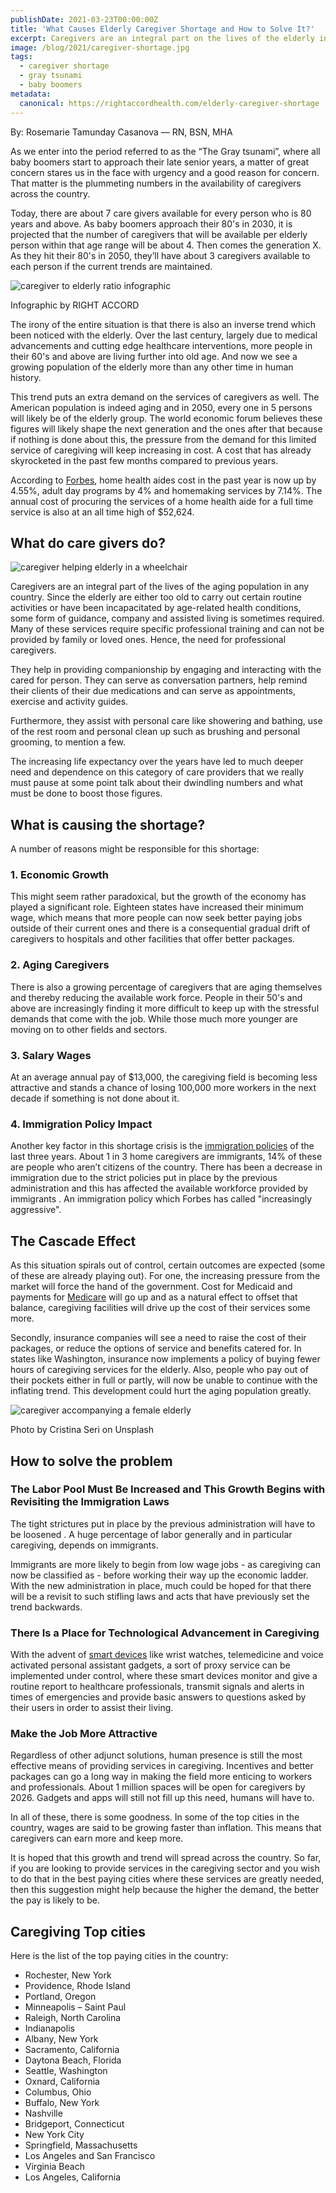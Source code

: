 ```yaml
---
publishDate: 2021-03-23T00:00:00Z
title: 'What Causes Elderly Caregiver Shortage and How to Solve It?'
excerpt: Caregivers are an integral part on the lives of the elderly in the US. Seeing a caregiver shortage in the country strikes an alarm and needs full attention.
image: /blog/2021/caregiver-shortage.jpg
tags:
  - caregiver shortage
  - gray tsunami
  - baby boomers
metadata:
  canonical: https://rightaccordhealth.com/elderly-caregiver-shortage
---
```




By: Rosemarie Tamunday Casanova — RN, BSN, MHA


As we enter into the period referred to as the “The Gray tsunami”, where all baby boomers start to approach their late senior years, a matter of great concern stares us in the face with urgency and a good reason for concern. That matter is the plummeting numbers in the availability of caregivers across the country.

Today, there are about 7 care givers available for every person who is 80 years and above. As baby boomers approach their 80's in 2030, it is projected that the number of caregivers that will be available per elderly person within that age range will be about 4. Then comes the generation X. As they hit their 80's in 2050, they’ll have about 3 caregivers available to each person if the current trends are maintained.

![caregiver to elderly ratio infographic](/blog/2021/caregiver-ratio.jpg)

Infographic by RIGHT ACCORD

The irony of the entire situation is that there is also an inverse trend which been noticed with the elderly. Over the last century, largely due to medical advancements and cutting edge healthcare interventions, more people in their 60's and above are living further into old age. And now we see a growing population of the elderly more than any other time in human history.

This trend puts an extra demand on the services of caregivers as well. The American population is indeed aging and in 2050, every one in 5 persons will likely be of the elderly group. The world economic forum believes these figures will likely shape the next generation and the ones after that because if nothing is done about this, the pressure from the demand for this limited service of caregiving will keep increasing in cost. A cost that has already skyrocketed in the past few months compared to previous years.

According to [Forbes](https://www.forbes.com/sites/howardgleckman/2019/10/18/a-shortage-of-paid-caregivers-is-raising-the-cost-of-homecare/), home health aides cost in the past year is now up by 4.55%, adult day programs by 4% and homemaking services by 7.14%. The annual cost of procuring the services of a home health aide for a full time service is also at an all time high of $52,624.

What do care givers do?
-----------------------

![caregiver helping elderly in a wheelchair](/blog/2021/caregiver-helping-elderly-in-a-wheelchair.jpg)

Caregivers are an integral part of the lives of the aging population in any country. Since the elderly are either too old to carry out certain routine activities or have been incapacitated by age-related health conditions, some form of guidance, company and assisted living is sometimes required. Many of these services require specific professional training and can not be provided by family or loved ones. Hence, the need for professional caregivers.

They help in providing companionship by engaging and interacting with the cared for person. They can serve as conversation partners, help remind their clients of their due medications and can serve as appointments, exercise and activity guides.

Furthermore, they assist with personal care like showering and bathing, use of the rest room and personal clean up such as brushing and personal grooming, to mention a few.

The increasing life expectancy over the years have led to much deeper need and dependence on this category of care providers that we really must pause at some point talk about their dwindling numbers and what must be done to boost those figures.

What is causing the shortage?
-----------------------------

A number of reasons might be responsible for this shortage:

### 1\. Economic Growth

This might seem rather paradoxical, but the growth of the economy has played a significant role. Eighteen states have increased their minimum wage, which means that more people can now seek better paying jobs outside of their current ones and there is a consequential gradual drift of caregivers to hospitals and other facilities that offer better packages.

### 2\. Aging Caregivers

There is also a growing percentage of caregivers that are aging themselves and thereby reducing the available work force. People in their 50's and above are increasingly finding it more difficult to keep up with the stressful demands that come with the job. While those much more younger are moving on to other fields and sectors.

### 3\. Salary Wages

At an average annual pay of $13,000, the caregiving field is becoming less attractive and stands a chance of losing 100,000 more workers in the next decade if something is not done about it.

### 4\. Immigration Policy Impact

Another key factor in this shortage crisis is the [immigration policies](https://www.americanimmigrationcouncil.org/research/how-united-states-immigration-system-works?) of the last three years. About 1 in 3 home caregivers are immigrants, 14% of these are people who aren’t citizens of the country. There has been a decrease in immigration due to the strict policies put in place by the previous administration and this has affected the available workforce provided by immigrants . An immigration policy which Forbes has called "increasingly aggressive".

The Cascade Effect
------------------

As this situation spirals out of control, certain outcomes are expected (some of these are already playing out). For one, the increasing pressure from the market will force the hand of the government. Cost for Medicaid and payments for [Medicare](https://rightaccordhealth.com/blog/medicare-benefits-to-elderly.html) will go up and as a natural effect to offset that balance, caregiving facilities will drive up the cost of their services some more.

Secondly, insurance companies will see a need to raise the cost of their packages, or reduce the options of service and benefits catered for. In states like Washington, insurance now implements a policy of buying fewer hours of caregiving services for the elderly. Also, people who pay out of their pockets either in full or partly, will now be unable to continue with the inflating trend. This development could hurt the aging population greatly.

![caregiver accompanying a female elderly](/blog/2021/caregiver-accompanying-a-female-elderly.jpg)

Photo by Cristina Seri on Unsplash

How to solve the problem
------------------------

### The Labor Pool Must Be Increased and This Growth Begins with Revisiting the Immigration Laws

The tight strictures put in place by the previous administration will have to be loosened . A huge percentage of labor generally and in particular caregiving, depends on immigrants.

Immigrants are more likely to begin from low wage jobs - as caregiving can now be classified as - before working their way up the economic ladder. With the new administration in place, much could be hoped for that there will be a revisit to such stifling laws and acts that have previously set the trend backwards.

### There Is a Place for Technological Advancement in Caregiving

With the advent of [smart devices](https://rightaccordhealth.com/blog/7-technology-gadgets-elderly-will-enjoy.html) like wrist watches, telemedicine and voice activated personal assistant gadgets, a sort of proxy service can be implemented under control, where these smart devices monitor and give a routine report to healthcare professionals, transmit signals and alerts in times of emergencies and provide basic answers to questions asked by their users in order to assist their living.

### Make the Job More Attractive

Regardless of other adjunct solutions, human presence is still the most effective means of providing services in caregiving. Incentives and better packages can go a long way in making the field more enticing to workers and professionals. About 1 million spaces will be open for caregivers by 2026. Gadgets and apps will still not fill up this need, humans will have to.

In all of these, there is some goodness. In some of the top cities in the country, wages are said to be growing faster than inflation. This means that caregivers can earn more and keep more.

It is hoped that this growth and trend will spread across the country. So far, if you are looking to provide services in the caregiving sector and you wish to do that in the best paying cities where these services are greatly needed, then this suggestion might help because the higher the demand, the better the pay is likely to be.

Caregiving Top cities
---------------------

Here is the list of the top paying cities in the country:

*   Rochester, New York
*   Providence, Rhode Island
*   Portland, Oregon
*   Minneapolis – Saint Paul
*   Raleigh, North Carolina
*   Indianapolis
*   Albany, New York
*   Sacramento, California
*   Daytona Beach, Florida
*   Seattle, Washington
*   Oxnard, California
*   Columbus, Ohio
*   Buffalo, New York
*   Nashville
*   Bridgeport, Connecticut
*   New York City
*   Springfield, Massachusetts
*   Los Angeles and San Francisco
*   Virginia Beach
*   Los Angeles, California
